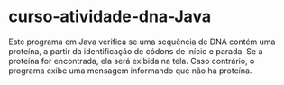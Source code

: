 # curso-atividade-dna-Java
Este programa em Java verifica se uma sequência de DNA contém uma proteína, a partir da identificação de códons de início e parada. Se a proteína for encontrada, ela será exibida na tela. Caso contrário, o programa exibe uma mensagem informando que não há proteína.
